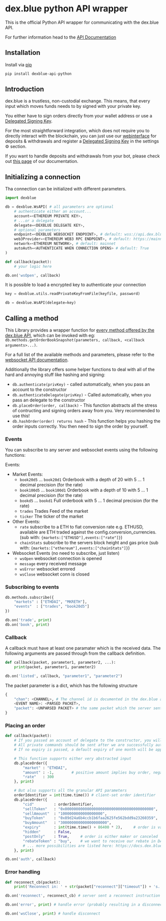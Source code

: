 # dex.blue python API wrapper

This is the official Python API wrapper for communicating with the dex.blue API.

For further information head to the [API Documentation](https://docs.dex.blue)

## Installation

Install via [pip](https://pypi.org/project/dexblue-api-python/)

```bash
pip install dexblue-api-python
```

## Introduction

dex.blue is a trustless, non-custodial exchange. This means, that every input which moves funds needs to by signed with your private key.

 You either have to sign orders directly from your wallet address or use a [Delegated Signing Key](https://docs.dex.blue/delegation/).

For the most straightforward integration, which does not require you to directly interact with the blockchain, you can just use our [webinterface](https://dex.blue/trading) for deposits & withdrawals and register a [Delegated Signing Key](https://docs.dex.blue/delegation/) in the settings ⚙ section.

If you want to handle deposits and withdrawals from your bot, please check out [this page](https://docs.dex.blue/contract/) of our documentation.

## Initializing a connection

Tha connection can be initialized with different parameters.

```python
import dexblue

db = dexblue.WsAPI( # all parameters are optional
    # authenticate either an account...
    account=<ETHEREUM PRIVATE KEY>,
    # ...or a delegate
    delegate=<DEXBLUE DELEGATE KEY>,
    # optional parameters
    endpoint=<DEXBLUE WEBSOCKET ENDPOINT>, # default: wss://api.dex.blue/ws
    web3Provider=<ETHEREUM WEB3 RPC ENDPOINT>, # default: https://mainnet.infura.io/
    network=<ETHEREUM NETWORK>, # default: mainnet
    autoAuth=<AUTHENTICATE WHEN CONNECTION OPENS> # default: True
)

def callback(packet):
    # your logic here

db.on('wsOpen', callback)
```

It is possible to load a encrypted key to authenticate your connection

```python
key = dexblue.utils.readPrivateKeyFromFile(keyfile, password)

db = dexblue.WsAPI(delegate=key)
```

## Calling a method

This Library provides a wrapper function for [every method offered by the dex.blue API](https://docs.dex.blue/websocket/), which can be invoked with eg: `db.methods.getOrderBookSnapshot(parameters, callback, <callback arguments>...)`.

For a full list of the available methods and parameters, please refer to the [websocket API documentation](https://docs.dex.blue/websocket/).

Additionally the library offers some helper functions to deal with all of the hard and annoying stuff like hashing and signing:

- `db.authenticate(privKey)` - called automatically, when you pass an account to the constructor
- `db.authenticateDelegate(privKey)` - Called automatically, when you pass an delegate to the constructor
- `db.placeOrder(order, callback)` - This function abstracts all the stress of contructing and signing orders away from you. Very recommended to use this!
- `db.hashOrder(order) returns hash` - This function helps you hashing the order inputs correctly. You then need to sign the order by yourself.

### Events

You can subscribe to any server and websocket events using the following functions:

Events:

- Market Events:
  - `book20d5` ... `book20d1` Orderbook with a depth of 20 with 5 ... 1 decimal precision (for the rate)
  - `book100d5` ... `book100d1` Orderbook with a depth of 10 with 5 ... 1 decimal precision (for the rate)
  - `bookd5` ... `bookd1` Full orderbook with 5 ... 1 decimal precision (for the rate)
  - `trades` Trades Feed of the market
  - `ticker` The ticker of the market
- Other Events:
  - `rate` subscribe to a ETH to fiat conversion rate e.g. ETHUSD, available are ETH traded against the config.conversion_currencies. (sub with: `{markets:["ETHUSD"],events:["rate"]}`)
  - `chainStats` subscribe to the servers block height and gas price (sub with: `{markets:["ethereum"],events:["chainStats"]}`)
- Websocket Events (no need to subscribe, just listen)
  - `wsOpen` websocket connection is opened
  - `message` every received message
  - `wsError` websocket errored
  - `wsClose` websocket conn is closed

### Subscribing to events

```python
db.methods.subscribe({
    "markets" : ["ETHDAI", "MKRETH"],
    "events"  : ["trades", "book20d5"]
})

db.on('trade', print)
db.on('book', print)
```

### Callback

A callback must have at least one paramater which is the received data. The following arguments are passed through from the callback definition.

```python
def callback(packet, parameter1, parameter2, ...):
    print(packet, parameter1, parameter2)

db.on('listed', callback, "parameter1", "parameter2")
```

The packet parameter is a dict, which has the following structure

```python
{
    "chan": <CHANNEL>, # The channel id is documented in the dex.blue api docs
    <EVENT NAME>: <PARSED PACKET>,
    "packet": <UNPARSED PACKET> # the same packet which the server sent
}
```

### Placing an order

```python
def callback(packet):
    # If you passed an account of delegate to the constructor, you will authenticated automatically
    # All private commands should be sent after we are successfully authenticated
    # If no expiry is passed, a default expiry of one month will be applied

    # This function supports either very abstracted input
    db.placeOrder({
        "market" : "ETHDAI",
        "amount" : -1,        # positive amount implies buy order, negative sell
        "rate"   : 300
    }, print)

    # But also supports all the granular API parameters
    orderIdentifier = int(time.time()) # client-set order identifier
    db.placeOrder({
        "cid"         : orderIdentifier,
        "sellToken"   : "0x0000000000000000000000000000000000000000",  # ETH
        "sellAmount"  : "1000000000000000000",                         # 1 ETH
        "buyToken"    : "0x89d24a6b4ccb1b6faa2625fe562bdd9a23260359",  # DAI
        "buyAmount"   : "300000000000000000000",                       # 300 DAI
        "expiry"      : int(time.time() + 86400 * 2),     # order is valid 2 days (different from the timeInForce parameter)
        "hidden"      : False,
        "postOnly"    : True,     # order is either maker or canceled
        "rebateToken" : "buy",    # we want to receive our rebate in DAI (the token we buy)
        # ... more possibilities are listed here: https://docs.dex.blue/websocket/#placeorder
    }, print)

db.on('auth', callback)
```

### Error handling

```python
def reconnect_cb(packet):
    print('Reconnect in: ' + str(packet["reconnect"]["timeout"]) + 's. Message: ' + packet["reconnect"]["message"])

db.on('reconnect', reconnect_cb) # server sent a reconnect instruction

db.on('error', print) # handle error (probably resulting in a disconnect)

db.on('wsClose', print) # handle disconnect
```
